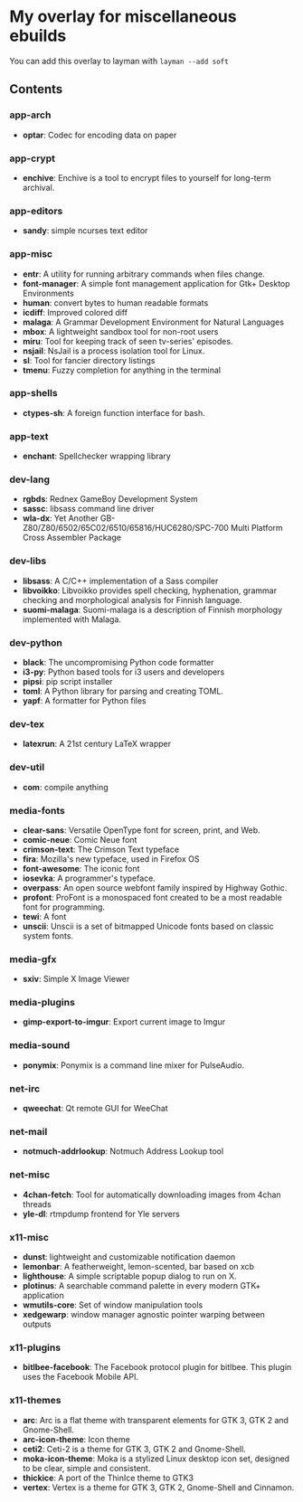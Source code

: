 # My overlay for miscellaneous ebuilds

You can add this overlay to layman with `layman --add soft`

## Contents

### app-arch

* __optar__: Codec for encoding data on paper

### app-crypt

* __enchive__: Enchive is a tool to encrypt files to yourself for long-term archival.

### app-editors

* __sandy__: simple ncurses text editor

### app-misc

* __entr__: A utility for running arbitrary commands when files change.
* __font-manager__: A simple font management application for Gtk+ Desktop Environments
* __human__: convert bytes to human readable formats
* __icdiff__: Improved colored diff
* __malaga__: A Grammar Development Environment for Natural Languages
* __mbox__: A lightweight sandbox tool for non-root users
* __miru__: Tool for keeping track of seen tv-series' episodes.
* __nsjail__: NsJail is a process isolation tool for Linux.
* __sl__: Tool for fancier directory listings
* __tmenu__: Fuzzy completion for anything in the terminal

### app-shells

* __ctypes-sh__: A foreign function interface for bash.

### app-text

* __enchant__: Spellchecker wrapping library

### dev-lang

* __rgbds__: Rednex GameBoy Development System
* __sassc__: libsass command line driver
* __wla-dx__: Yet Another GB-Z80/Z80/6502/65C02/6510/65816/HUC6280/SPC-700 Multi Platform Cross Assembler Package

### dev-libs

* __libsass__: A C/C++ implementation of a Sass compiler
* __libvoikko__: Libvoikko provides spell checking, hyphenation, grammar checking and morphological analysis for Finnish language.
* __suomi-malaga__: Suomi-malaga is a description of Finnish morphology implemented with Malaga.

### dev-python

* __black__: The uncompromising Python code formatter
* __i3-py__: Python based tools for i3 users and developers
* __pipsi__: pip script installer
* __toml__: A Python library for parsing and creating TOML.
* __yapf__: A formatter for Python files

### dev-tex

* __latexrun__: A 21st century LaTeX wrapper

### dev-util

* __com__: compile anything

### media-fonts

* __clear-sans__: Versatile OpenType font for screen, print, and Web.
* __comic-neue__: Comic Neue font
* __crimson-text__: The Crimson Text typeface
* __fira__: Mozilla's new typeface, used in Firefox OS
* __font-awesome__: The iconic font
* __iosevka__: A programmer's typeface.
* __overpass__: An open source webfont family inspired by Highway Gothic.
* __profont__: ProFont is a monospaced font created to be a most readable font for programming.
* __tewi__: A font
* __unscii__: Unscii is a set of bitmapped Unicode fonts based on classic system fonts.

### media-gfx

* __sxiv__: Simple X Image Viewer

### media-plugins

* __gimp-export-to-imgur__: Export current image to Imgur

### media-sound

* __ponymix__: Ponymix is a command line mixer for PulseAudio.

### net-irc

* __qweechat__: Qt remote GUI for WeeChat

### net-mail

* __notmuch-addrlookup__: Notmuch Address Lookup tool

### net-misc

* __4chan-fetch__: Tool for automatically downloading images from 4chan threads
* __yle-dl__: rtmpdump frontend for Yle servers

### x11-misc

* __dunst__: lightweight and customizable notification daemon
* __lemonbar__: A featherweight, lemon-scented, bar based on xcb
* __lighthouse__: A simple scriptable popup dialog to run on X.
* __plotinus__: A searchable command palette in every modern GTK+ application
* __wmutils-core__: Set of window manipulation tools
* __xedgewarp__: window manager agnostic pointer warping between outputs

### x11-plugins

* __bitlbee-facebook__: The Facebook protocol plugin for bitlbee. This plugin uses the Facebook Mobile API.

### x11-themes

* __arc__: Arc is a flat theme with transparent elements for GTK 3, GTK 2 and Gnome-Shell.
* __arc-icon-theme__: Icon theme
* __ceti2__: Ceti-2 is a theme for GTK 3, GTK 2 and Gnome-Shell.
* __moka-icon-theme__: Moka is a stylized Linux desktop icon set, designed to be clear, simple and consistent.
* __thickice__: A port of the ThinIce theme to GTK3
* __vertex__: Vertex is a theme for GTK 3, GTK 2, Gnome-Shell and Cinnamon.

